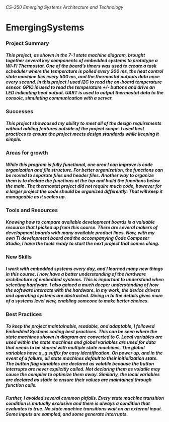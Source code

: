 ###### CS-350 Emerging Systems Architecture and Technology
# EmergingSystems

  
  
### Project Summary 

##### This project, as shown in the 7-1 state machine diagram, brought together several key components of embedded systems to prototype a Wi-Fi Thermostat. One of the board’s timers was used to create a task scheduler where the temperature is polled every 200 ms, the heat control state machine tics every 500 ms, and the thermostat outputs data once every second. In this project I used I2C to read the on-board temperature sensor. GPIO is used to read the temperature +/- buttons and drive an LED indicating heat output. UART is used to output thermostat data to the console, simulating communication with a server.


### Successes 

##### This project showcased my ability to meet all of the design requirements without adding features outside of the project scope. I used best practices to ensure the project meets design standards while keeping it simple.


### Areas for growth

##### While this program is fully functional, one area I can improve is code organization and file structure. For better organization, the functions can be moved to separate files and header files. Another way to organize them is to declare the functions at the top and build the functions below the main. The thermostat project did not require much code, however for a larger project the code should be organized differently. That will keep it manageable as it scales up.


### Tools and Resources

##### Knowing how to compare available development boards is a valuable resource that I picked up from this course. There are several makers of development boards with many available product lines. Now, with my own TI development board and the accompanying Code Composer Studio, I have the tools ready to start the next project that comes along.


### New Skills

##### I work with embedded systems every day, and I learned many new things in this course. I now have a better understanding of the hardware architecture of embedded systems. This is important to understand when selecting hardware. I also gained a much deeper understanding of how the software interacts with the hardware. In my work, the device drivers and operating systems are abstracted. Diving in to the details gives more of a systems level view, enabling someone to make better choices.


### Best Practices

##### To keep the project maintainable, readable, and adaptable, I followed Embedded Systems coding best practices. This can be seen where the state machines shown in diagram are converted to C. Local variables are used within the state machines and global variables are used for data that needs to be shared with multiple state machines. The global variables have a _g suffix for easy identification. On power up, and in the event of a failure, all state machines default to their initialization state. The button flag variables are declared as volatile because the button interrupts are never explicitly called. Not declaring them as volatile may cause the compiler to optimize them away. Similarly, the local variables are declared as static to ensure their values are maintained through function calls.
##### Further, I avoided several common pitfalls. Every state machine transition condition is mutually exclusive and there is always a condition that evaluates to true. No state machine transitions wait on an external input. Some inputs are sampled, and some generate interrupts. 



